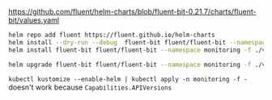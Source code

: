 <!-- https://github.com/grafana/helm-charts/blob/fluent-bit-2.3.2/charts/fluent-bit/values.yaml -->

https://github.com/fluent/helm-charts/blob/fluent-bit-0.21.7/charts/fluent-bit/values.yaml

```bash
helm repo add fluent https://fluent.github.io/helm-charts
helm install --dry-run --debug  fluent-bit fluent/fluent-bit --namespace monitoring -f ./values.yml > output2.yml
helm install fluent-bit fluent/fluent-bit --namespace monitoring -f ./values.yml

helm upgrade fluent-bit fluent/fluent-bit --namespace monitoring -f ./values.yml
```

`kubectl kustomize --enable-helm | kubectl apply -n monitoring -f - ` doesn't work because `Capabilities.APIVersions`